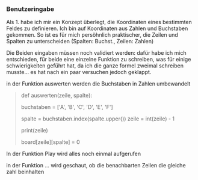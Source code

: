 ### Benutzeringabe ##
Als 1. habe ich mir ein Konzept überlegt, die Koordinaten eines bestimmten Feldes zu definieren. Ich bin auf Koordinaten aus Zahlen und Buchstaben gekommen. So ist es für mich persöhnlich praktischer, die Zeilen und Spalten zu unterscheiden (Spalten: Buchst., Zeilen: Zahlen)

Die Beiden eingaben müssen noch validiert werden:
dafür habe ich mich entschieden, für beide eine einzelne Funktion zu schreiben, was für einige schwierigkeiten geführt hat, da ich die ganze formel zweimal schreiben musste... es hat nach ein paar versuchen jedoch geklappt.

in der Funktion auswerten werden die Buchstaben in Zahlen umbewandelt


>def auswerten(zeile, spalte):
>
>    buchstaben = ['A', 'B', 'C', 'D', 'E', 'F']
>
>    spalte = buchstaben.index(spalte.upper())
>    zeile = int(zeile) - 1
>
>    print(zeile)
>
>    board[zeile][spalte] = 0


In der Funktion Play wird alles noch einmal aufgerufen

in der Funktion ... wird geschaut, ob die benachbarten Zellen die gleiche zahl beinhalten

